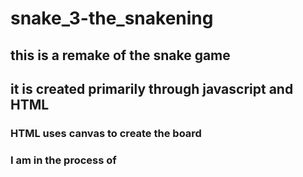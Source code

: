 # snake_3-the_snakening
## this is a remake of the snake game 

## it is created primarily through javascript and HTML

### HTML uses canvas to create the board

### I am in the process of 